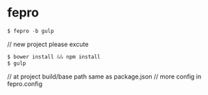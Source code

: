 # fepro

```js
$ fepro -b gulp
```
// new project please excute 

```js
$ bower install && npm install
$ gulp
```

// at project build/base path same as package.json
// more config in fepro.config